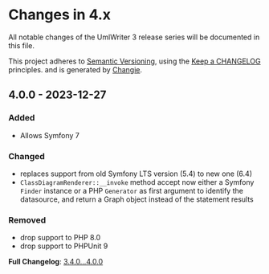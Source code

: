<!-- markdownlint-disable MD013 MD024 -->
# Changes in 4.x

All notable changes of the UmlWriter 3 release series will be documented in this file.

This project adheres to [Semantic Versioning](http://semver.org/),
using the [Keep a CHANGELOG](http://keepachangelog.com) principles.
and is generated by [Changie](https://github.com/miniscruff/changie).

## 4.0.0 - 2023-12-27

### Added

- Allows Symfony 7

### Changed

- replaces support from old Symfony LTS version (5.4) to new one (6.4)
- `ClassDiagramRenderer::__invoke` method accept now either a Symfony `Finder` instance or a PHP `Generator` as first argument to identify the datasource, and return a Graph object instead of the statement results

### Removed

- drop support to PHP 8.0
- drop support to PHPUnit 9

**Full Changelog**: [3.4.0...4.0.0](https://github.com/llaville/umlwriter/compare/3.4.0...4.0.0)

